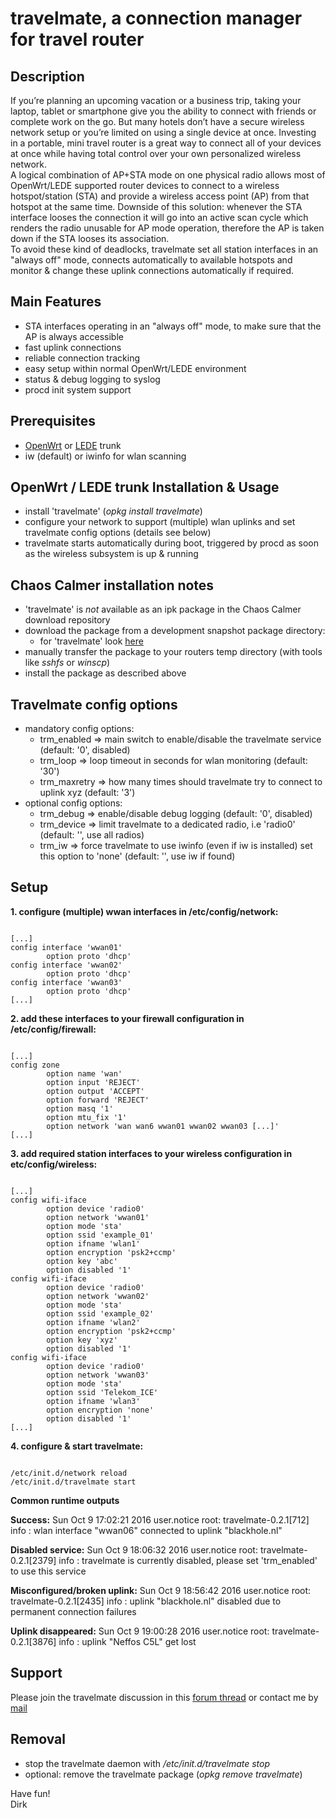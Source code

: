 # travelmate, a connection manager for travel router

## Description
If you’re planning an upcoming vacation or a business trip, taking your laptop, tablet or smartphone give you the ability to connect with friends or complete work on the go. But many hotels don’t have a secure wireless network setup or you’re limited on using a single device at once. Investing in a portable, mini travel router is a great way to connect all of your devices at once while having total control over your own personalized wireless network.  
A logical combination of AP+STA mode on one physical radio allows most of OpenWrt/LEDE supported router devices to connect to a wireless hotspot/station (STA) and provide a wireless access point (AP) from that hotspot at the same time. Downside of this solution: whenever the STA interface looses the connection it will go into an active scan cycle which renders the radio unusable for AP mode operation, therefore the AP is taken down if the STA looses its association.  
To avoid these kind of deadlocks, travelmate set all station interfaces in an "always off" mode, connects automatically to available hotspots and monitor & change these uplink connections automatically if required.  

## Main Features
* STA interfaces operating in an "always off" mode, to make sure that the AP is always accessible
* fast uplink connections
* reliable connection tracking
* easy setup within normal OpenWrt/LEDE environment
* status & debug logging to syslog
* procd init system support

## Prerequisites
* [OpenWrt](https://openwrt.org) or [LEDE](https://www.lede-project.org) trunk
* iw (default) or iwinfo for wlan scanning

## OpenWrt / LEDE trunk Installation & Usage
* install 'travelmate' (_opkg install travelmate_)
* configure your network to support (multiple) wlan uplinks and set travelmate config options (details see below)
* travelmate starts automatically during boot, triggered by procd as soon as the wireless subsystem is up & running

## Chaos Calmer installation notes
* 'travelmate' is _not_ available as an ipk package in the Chaos Calmer download repository
* download the package from a development snapshot package directory:
    * for 'travelmate' look [here](https://downloads.lede-project.org/snapshots/packages/x86_64/packages/)
* manually transfer the package to your routers temp directory (with tools like _sshfs_ or _winscp_)
* install the package as described above

## Travelmate config options
* mandatory config options:
    * trm\_enabled => main switch to enable/disable the travelmate service (default: '0', disabled)
    * trm\_loop => loop timeout in seconds for wlan monitoring (default: '30')
    * trm\_maxretry => how many times should travelmate try to connect to uplink xyz (default: '3')
* optional config options:
    * trm\_debug => enable/disable debug logging (default: '0', disabled)
    * trm\_device => limit travelmate to a dedicated radio, i.e 'radio0' (default: '', use all radios)
    * trm\_iw => force travelmate to use iwinfo (even if iw is installed) set this option to 'none' (default: '', use iw if found)

## Setup
**1. configure (multiple) wwan interfaces in /etc/config/network:**
<pre><code>
[...]
config interface 'wwan01'
        option proto 'dhcp'
config interface 'wwan02'
        option proto 'dhcp'
config interface 'wwan03'
        option proto 'dhcp'
[...]
</code></pre>

**2. add these interfaces to your firewall configuration in /etc/config/firewall:**
<pre><code>
[...]
config zone
        option name 'wan'
        option input 'REJECT'
        option output 'ACCEPT'
        option forward 'REJECT'
        option masq '1'
        option mtu_fix '1'
        option network 'wan wan6 wwan01 wwan02 wwan03 [...]'
[...]
</code></pre>

**3. add required station interfaces to your wireless configuration in etc/config/wireless:**
<pre><code>
[...]
config wifi-iface
        option device 'radio0'
        option network 'wwan01'
        option mode 'sta'
        option ssid 'example_01'
        option ifname 'wlan1'
        option encryption 'psk2+ccmp'
        option key 'abc'
        option disabled '1'
config wifi-iface
        option device 'radio0'
        option network 'wwan02'
        option mode 'sta'
        option ssid 'example_02'
        option ifname 'wlan2'
        option encryption 'psk2+ccmp'
        option key 'xyz'
        option disabled '1'
config wifi-iface
        option device 'radio0'
        option network 'wwan03'
        option mode 'sta'
        option ssid 'Telekom_ICE'
        option ifname 'wlan3'
        option encryption 'none'
        option disabled '1'
[...]
</code></pre>

**4. configure & start travelmate:**
<pre><code>
/etc/init.d/network reload
/etc/init.d/travelmate start
</code></pre>

**Common runtime outputs**

**Success:** Sun Oct  9 17:02:21 2016 user.notice root: travelmate-0.2.1[712] info : wlan interface "wwan06" connected to uplink "blackhole.nl"

**Disabled service:** Sun Oct  9 18:06:32 2016 user.notice root: travelmate-0.2.1[2379] info : travelmate is currently disabled, please set 'trm_enabled' to use this service

**Misconfigured/broken uplink:** Sun Oct  9 18:56:42 2016 user.notice root: travelmate-0.2.1[2435] info : uplink "blackhole.nl" disabled due to permanent connection failures

**Uplink disappeared:** Sun Oct  9 19:00:28 2016 user.notice root: travelmate-0.2.1[3876] info : uplink "Neffos C5L" get lost

## Support
Please join the travelmate discussion in this [forum thread](https://forum.openwrt.org/viewtopic.php?id=67697) or contact me by [mail](mailto:dev@brenken.org)  

## Removal
* stop the travelmate daemon with _/etc/init.d/travelmate stop_
* optional: remove the travelmate package (_opkg remove travelmate_)

Have fun!  
Dirk  
